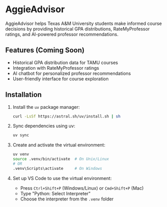 # AggieAdvisor

AggieAdvisor helps Texas A&M University students make informed course decisions by providing historical GPA distributions, RateMyProfessor ratings, and AI-powered professor recommendations.

## Features (Coming Soon)
- Historical GPA distribution data for TAMU courses
- Integration with RateMyProfessor ratings
- AI chatbot for personalized professor recommendations
- User-friendly interface for course exploration

## Installation

1. Install the `uv` package manager:
   ```bash
   curl -LsSf https://astral.sh/uv/install.sh | sh
   ```

2. Sync dependencies using uv:
   ```bash
   uv sync
   ```

3. Create and activate the virtual environment:
   ```bash
   uv venv
   source .venv/bin/activate  # On Unix/Linux
   # OR
   .venv\Scripts\activate     # On Windows
   ```

4. Set up VS Code to use the virtual environment:
   - Press `Ctrl+Shift+P` (Windows/Linux) or `Cmd+Shift+P` (Mac)
   - Type "Python: Select Interpreter"
   - Choose the interpreter from the `.venv` folder



